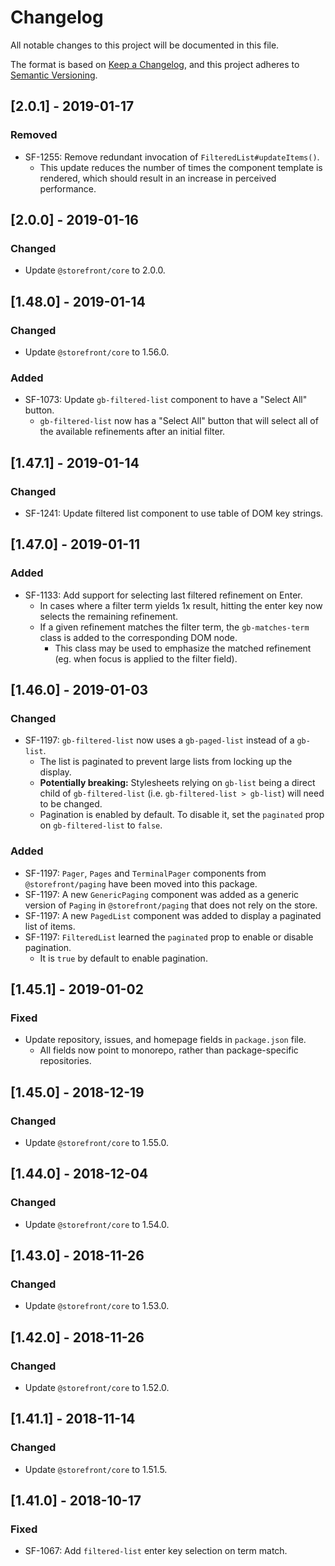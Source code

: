 # Changelog
All notable changes to this project will be documented in this file.

The format is based on [Keep a Changelog](https://keepachangelog.com/en/1.0.0/),
and this project adheres to [Semantic Versioning](https://semver.org/spec/v2.0.0.html).

## [2.0.1] - 2019-01-17
### Removed
- SF-1255: Remove redundant invocation of `FilteredList#updateItems()`.
  - This update reduces the number of times the component template is rendered, which should result in an increase in perceived performance.

## [2.0.0] - 2019-01-16
### Changed
- Update `@storefront/core` to 2.0.0.

## [1.48.0] - 2019-01-14
### Changed
- Update `@storefront/core` to 1.56.0.

### Added
- SF-1073: Update `gb-filtered-list` component to have a "Select All" button.
  - `gb-filtered-list` now has a "Select All" button that will select all of the available refinements after an initial filter.

## [1.47.1] - 2019-01-14
### Changed
- SF-1241: Update filtered list component to use table of DOM key strings.

## [1.47.0] - 2019-01-11
### Added
- SF-1133: Add support for selecting last filtered refinement on Enter.
  - In cases where a filter term yields 1x result, hitting the enter key now selects the remaining refinement.
  - If a given refinement matches the filter term, the `gb-matches-term` class is added to the corresponding DOM node.
    - This class may be used to emphasize the matched refinement (eg. when focus is applied to the filter field).

## [1.46.0] - 2019-01-03
### Changed
- SF-1197: `gb-filtered-list` now uses a `gb-paged-list` instead of a `gb-list`.
  - The list is paginated to prevent large lists from locking up the display.
  - **Potentially breaking:** Stylesheets relying on `gb-list` being a direct
    child of `gb-filtered-list` (i.e. `gb-filtered-list > gb-list`) will need
    to be changed.
  - Pagination is enabled by default. To disable it, set the `paginated` prop
    on `gb-filtered-list` to `false`.

### Added
- SF-1197: `Pager`, `Pages` and `TerminalPager` components from `@storefront/paging`
  have been moved into this package.
- SF-1197: A new `GenericPaging` component was added as a generic version of
  `Paging` in `@storefront/paging` that does not rely on the store.
- SF-1197: A new `PagedList` component was added to display a paginated list of items.
- SF-1197: `FilteredList` learned the `paginated` prop to enable or disable pagination.
  - It is `true` by default to enable pagination.

## [1.45.1] - 2019-01-02
### Fixed
- Update repository, issues, and homepage fields in `package.json` file.
  - All fields now point to monorepo, rather than package-specific repositories.

## [1.45.0] - 2018-12-19
### Changed
- Update `@storefront/core` to 1.55.0.

## [1.44.0] - 2018-12-04
### Changed
- Update `@storefront/core` to 1.54.0.

## [1.43.0] - 2018-11-26
### Changed
- Update `@storefront/core` to 1.53.0.

## [1.42.0] - 2018-11-26
### Changed
- Update `@storefront/core` to 1.52.0.

## [1.41.1] - 2018-11-14
### Changed
- Update `@storefront/core` to 1.51.5.

## [1.41.0] - 2018-10-17
### Fixed
- SF-1067: Add `filtered-list` enter key selection on term match.
